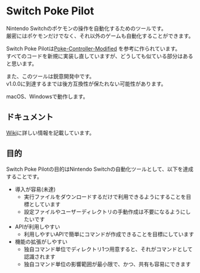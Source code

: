 # Switch Poke Pilot

Nintendo Switchのポケモンの操作を自動化するためのツールです。  
厳密にはポケモンだけでなく、それ以外のゲームも自動化することができます。

Switch Poke Pilotは[Poke-Controller-Modified](https://github.com/Moi-poke/Poke-Controller-Modified)
を参考に作られています。  
すべてのコードを新規に実装し直していますが、どうしても似ている部分はあると思います。

また、このツールは鋭意開発中です。  
v1.0.0に到達するまでは後方互換性が保たれない可能性があります。

macOS、Windowsで動作します。

## ドキュメント

[Wiki](https://github.com/carimatics/SwitchPokePilot/wiki)に詳しい情報を記載しています。

## 目的

Switch Poke Pilotの目的はNintendo Switchの自動化ツールとして、以下を達成することです。

- 導入が容易(未達)
  - 実行ファイルをダウンロードするだけで利用できるようにすることを目標としています
  - 設定ファイルやユーザーディレクトリの手動作成は不要になるようにしたいです
- APIが利用しやすい
  - 利用しやすいAPIで簡単にコマンドが作成できることを目標にしています
- 機能の拡張がしやすい
  - 独自コマンド単位でディレクトリ1つ用意すると、それがコマンドとして認識されます
  - 独自コマンド単位の影響範囲が最小限で、かつ、共有も容易にできます

